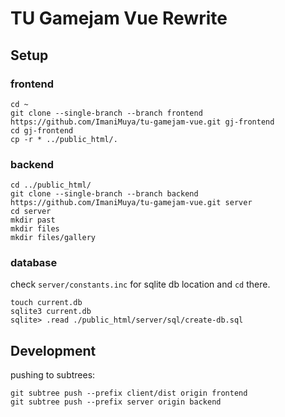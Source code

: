 # TU Gamejam Vue Rewrite
## Setup
### frontend
```
cd ~
git clone --single-branch --branch frontend https://github.com/ImaniMuya/tu-gamejam-vue.git gj-frontend
cd gj-frontend
cp -r * ../public_html/.
```
### backend
```
cd ../public_html/
git clone --single-branch --branch backend https://github.com/ImaniMuya/tu-gamejam-vue.git server
cd server
mkdir past
mkdir files
mkdir files/gallery
```
### database
check `server/constants.inc` for sqlite db location and `cd` there.
```
touch current.db
sqlite3 current.db
sqlite> .read ./public_html/server/sql/create-db.sql
```

## Development
pushing to subtrees:
```
git subtree push --prefix client/dist origin frontend
git subtree push --prefix server origin backend
```
